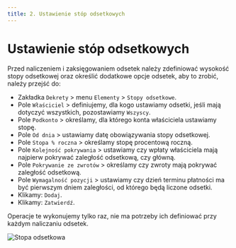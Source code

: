 ```yaml
---
title: 2. Ustawienie stóp odsetkowych
---
```


# Ustawienie stóp odsetkowych

Przed naliczeniem i zaksięgowaniem odsetek należy zdefiniować wysokość stopy odsetkowej oraz określić dodatkowe opcje odsetek, aby to zrobić, należy przejść do:

- Zakładka `Dekrety` > menu `Elementy` > `Stopy odsetkowe`.
- Pole `Właściciel` > definiujemy, dla kogo ustawiamy odsetki, jeśli mają dotyczyć wszystkich, pozostawiamy `Wszyscy`.
- Pole `Podkonto` > określamy, dla którego konta właściciela ustawiamy stopę.
- Pole `Od dnia` > ustawiamy datę obowiązywania stopy odsetkowej.
- Pole `Stopa % roczna` > określamy stopę procentową roczną.
- Pole `Kolejność pokrywania` > ustawiamy czy wpłaty właściciela mają najpierw pokrywać zaległość odsetkową, czy główną.
- Pole `Pokrywanie ze zwrotów` > określamy czy zwroty mają pokrywać zaległość odsetkową.
- Pole `Wymagalność pozycji` > ustawiamy czy dzień terminu płatności ma być pierwszym dniem zaległości, od którego będą liczone odsetki.
- Klikamy: `Dodaj`.
- Klikamy: `Zatwierdź`.

Operacje te wykonujemy tylko raz, nie ma potrzeby ich definiować przy każdym naliczaniu odsetek.

![Stopa odsetkowa](stopaods.gif)